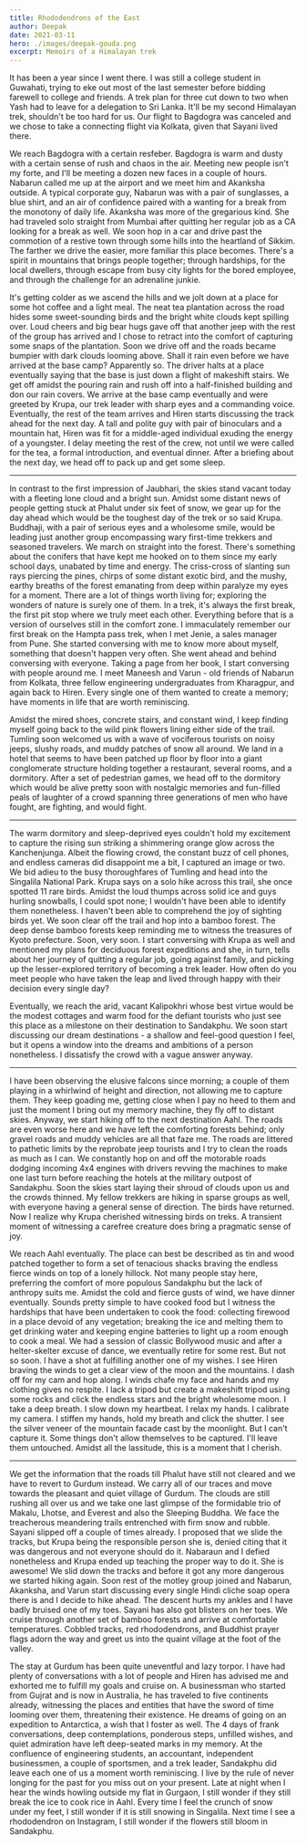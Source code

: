```yaml
---
title: Rhododendrons of the East
author: Deepak
date: 2021-03-11
hero: ./images/deepak-gouda.png
excerpt: Memoirs of a Himalayan trek
---
```


<!--hero: ./images/deepak-gouda.png-->
It has been a year since I went there. I was still a college student in Guwahati, trying to eke out most of the last semester before bidding farewell to college and friends. A trek plan for three cut down to two when Yash had to leave for a delegation to Sri Lanka. It'll be my second Himalayan trek, shouldn't be too hard for us. Our flight to Bagdogra was canceled and we chose to take a connecting flight via Kolkata, given that Sayani lived there.

We reach Bagdogra with a certain resfeber. Bagdogra is warm and dusty with a certain sense of rush and chaos in the air. Meeting new people isn't my forte, and I'll be meeting a dozen new faces in a couple of hours. Nabarun called me up at the airport and we meet him and Akanksha outside. A typical corporate guy, Nabarun was with a pair of sunglasses, a blue shirt, and an air of confidence paired with a wanting for a break from the monotony of daily life. Akanksha was more of the gregarious kind. She had traveled solo straight from Mumbai after quitting her regular job as a CA looking for a break as well. We soon hop in a car and drive past the commotion of a restive town through some hills into the heartland of Sikkim. The farther we drive the easier, more familiar this place becomes. There's a spirit in mountains that brings people together; through hardships, for the local dwellers, through escape from busy city lights for the bored employee, and through the challenge for an adrenaline junkie.

It's getting colder as we ascend the hills and we jolt down at a place for some hot coffee and a light meal. The neat tea plantation across the road hides some sweet-sounding birds and the bright white clouds kept spilling over. Loud cheers and big bear hugs gave off that another jeep with the rest of the group has arrived and I chose to retract into the comfort of capturing some snaps of the plantation. Soon we drive off and the roads became bumpier with dark clouds looming above. Shall it rain even before we have arrived at the base camp? Apparently so. The driver halts at a place eventually saying that the base is just down a flight of makeshift stairs. We get off amidst the pouring rain and rush off into a half-finished building and don our rain covers. We arrive at the base camp eventually and were greeted by Krupa, our trek leader with sharp eyes and a commanding voice. Eventually, the rest of the team arrives and Hiren starts discussing the track ahead for the next day. A tall and polite guy with pair of binoculars and a mountain hat, Hiren was fit for a middle-aged individual exuding the energy of a youngster. I delay meeting the rest of the crew, not until we were called for the tea, a formal introduction, and eventual dinner. After a briefing about the next day, we head off to pack up and get some sleep.

---

In contrast to the first impression of Jaubhari, the skies stand vacant today with a fleeting lone cloud and a bright sun. Amidst some distant news of people getting stuck at Phalut under six feet of snow, we gear up for the day ahead which would be the toughest day of the trek or so said Krupa. Buddhaji, with a pair of serious eyes and a wholesome smile, would be leading just another group encompassing wary first-time trekkers and seasoned travelers. We march on straight into the forest. There's something about the conifers that have kept me hooked on to them since my early school days, unabated by time and energy. The criss-cross of slanting sun rays piercing the pines, chirps of some distant exotic bird, and the mushy, earthy breaths of the forest emanating from deep within paralyze my eyes for a moment. There are a lot of things worth living for; exploring the wonders of nature is surely one of them. In a trek, it's always the first break, the first pit stop where we truly meet each other. Everything before that is a version of ourselves still in the comfort zone. I immaculately remember our first break on the Hampta pass trek, when I met Jenie, a sales manager from Pune. She started conversing with me to know more about myself, something that doesn't happen very often. She went ahead and behind conversing with everyone. Taking a page from her book, I start conversing with people around me. I meet Maneesh and Varun - old friends of Nabarun from Kolkata, three fellow engineering undergraduates from Kharagpur, and again back to Hiren. Every single one of them wanted to create a memory; have moments in life that are worth reminiscing. 

Amidst the mired shoes, concrete stairs, and constant wind, I keep finding myself going back to the wild pink flowers lining either side of the trail. Tumling soon welcomed us with a wave of vociferous tourists on noisy jeeps, slushy roads, and muddy patches of snow all around. We land in a hotel that seems to have been patched up floor by floor into a giant conglomerate structure holding together a restaurant, several rooms, and a dormitory. After a set of pedestrian games, we head off to the dormitory which would be alive pretty soon with nostalgic memories and fun-filled peals of laughter of a crowd spanning three generations of men who have fought, are fighting, and would fight.

---

The warm dormitory and sleep-deprived eyes couldn't hold my excitement to capture the rising sun striking a shimmering orange glow across the Kanchenjunga. Albeit the flowing crowd, the constant buzz of cell phones, and endless cameras did disappoint me a bit, I captured an image or two. We bid adieu to the busy thoroughfares of Tumling and head into the Singalila National Park. Krupa says on a solo hike across this trail, she once spotted 11 rare birds. Amidst the loud thumps across solid ice and guys hurling snowballs, I could spot none; I wouldn't have been able to identify them nonetheless. I haven't been able to comprehend the joy of sighting birds yet. We soon clear off the trail and hop into a bamboo forest. The deep dense bamboo forests keep reminding me to witness the treasures of Kyoto prefecture. Soon, very soon. I start conversing with Krupa as well and mentioned my plans for deciduous forest expeditions and she, in turn, tells about her journey of quitting a regular job, going against family, and picking up the lesser-explored territory of becoming a trek leader. How often do you meet people who have taken the leap and lived through happy with their decision every single day?

Eventually, we reach the arid, vacant Kalipokhri whose best virtue would be the modest cottages and warm food for the defiant tourists who just see this place as a milestone on their destination to Sandakphu. We soon start discussing our dream destinations - a shallow and feel-good question I feel, but it opens a window into the dreams and ambitions of a person nonetheless. I dissatisfy the crowd with a vague answer anyway.

---

I have been observing the elusive falcons since morning; a couple of them playing in a whirlwind of height and direction, not allowing me to capture them. They keep goading me, getting close when I pay no heed to them and just the moment I bring out my memory machine, they fly off to distant skies. Anyway, we start hiking off to the next destination Aahl. The roads are even worse here and we have left the comforting forests behind; only gravel roads and muddy vehicles are all that faze me. The roads are littered to pathetic limits by the reprobate jeep tourists and I try to clean the roads as much as I can. We constantly hop on and off the motorable roads dodging incoming 4x4 engines with drivers revving the machines to make one last turn before reaching the hotels at the military outpost of Sandakphu. Soon the skies start laying their shroud of clouds upon us and the crowds thinned. My fellow trekkers are hiking in sparse groups as well, with everyone having a general sense of direction. The birds have returned. Now I realize why Krupa cherished witnessing birds on treks. A transient moment of witnessing a carefree creature does bring a pragmatic sense of joy.

We reach Aahl eventually. The place can best be described as tin and wood patched together to form a set of tenacious shacks braving the endless fierce winds on top of a lonely hillock. Not many people stay here, preferring the comfort of more populous Sandakphu but the lack of anthropy suits me. Amidst the cold and fierce gusts of wind, we have dinner eventually. Sounds pretty simple to have cooked food but I witness the hardships that have been undertaken to cook the food: collecting firewood in a place devoid of any vegetation; breaking the ice and melting them to get drinking water and keeping engine batteries to light up a room enough to cook a meal. We had a session of classic Bollywood music and after a helter-skelter excuse of dance, we eventually retire for some rest. But not so soon. I have a shot at fulfilling another one of my wishes. I see Hiren braving the winds to get a clear view of the moon and the mountains. I dash off for my cam and hop along. I winds chafe my face and hands and my clothing gives no respite. I lack a tripod but create a makeshift tripod using some rocks and click the endless stars and the bright wholesome moon. I take a deep breath. I slow down my heartbeat. I relax my hands. I calibrate my camera. I stiffen my hands, hold my breath and click the shutter. I see the silver veneer of the mountain facade cast by the moonlight. But I can't capture it. Some things don't allow themselves to be captured. I'll leave them untouched. Amidst all the lassitude, this is a moment that I cherish.

---

We get the information that the roads till Phalut have still not cleared and we have to revert to Gurdum instead. We carry all of our traces and move towards the pleasant and quiet village of Gurdum. The clouds are still rushing all over us and we take one last glimpse of the formidable trio of Makalu, Lhotse, and Everest and also the Sleeping Buddha. We face the treacherous meandering trails entrenched with firm snow and rubble. Sayani slipped off a couple of times already. I proposed that we slide the tracks, but Krupa being the responsible person she is, denied citing that it was dangerous and not everyone should do it. Nabaraun and I defied nonetheless and Krupa ended up teaching the proper way to do it. She is awesome! We slid down the tracks and before it got any more dangerous we started hiking again. Soon rest of the motley group joined and Nabarun, Akanksha, and Varun start discussing every single Hindi cliche soap opera there is and I decide to hike ahead. The descent hurts my ankles and I have badly bruised one of my toes. Sayani has also got blisters on her toes. We cruise through another set of bamboo forests and arrive at comfortable temperatures. Cobbled tracks, red rhododendrons, and Buddhist prayer flags adorn the way and greet us into the quaint village at the foot of the valley.

The stay at Gurdum has been quite uneventful and lazy torpor. I have had plenty of conversations with a lot of people and Hiren has advised me and exhorted me to fulfill my goals and cruise on. A businessman who started from Gujrat and is now in Australia, he has traveled to five continents already, witnessing the places and entities that have the sword of time looming over them, threatening their existence. He dreams of going on an expedition to Antarctica, a wish that I foster as well. The 4 days of frank conversations, deep contemplations, ponderous steps, unfilled wishes, and quiet admiration have left deep-seated marks in my memory. At the confluence of engineering students, an accountant, independent businessmen, a couple of sportsmen, and a trek leader, Sandakphu did leave each one of us a moment worth reminiscing. I live by the rule of never longing for the past for you miss out on your present. Late at night when I hear the winds howling outside my flat in Gurgaon, I still wonder if they still break the ice to cook rice in Aahl. Every time I feel the crunch of snow under my feet, I still wonder if it is still snowing in Singalila. Next time I see a rhododendron on Instagram, I still wonder if the flowers still bloom in Sandakphu.
